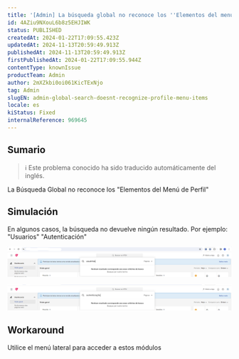 ```yaml
---
title: '[Admin] La búsqueda global no reconoce los ''Elementos del menú de perfil''.'
id: 4AZiu9NXouL6b8z5EHJIWK
status: PUBLISHED
createdAt: 2024-01-22T17:09:55.423Z
updatedAt: 2024-11-13T20:59:49.913Z
publishedAt: 2024-11-13T20:59:49.913Z
firstPublishedAt: 2024-01-22T17:09:55.944Z
contentType: knownIssue
productTeam: Admin
author: 2mXZkbi0oi061KicTExNjo
tag: Admin
slugEN: admin-global-search-doesnt-recognize-profile-menu-items
locale: es
kiStatus: Fixed
internalReference: 969645
---
```


## Sumario

>ℹ️ Este problema conocido ha sido traducido automáticamente del inglés.


La Búsqueda Global no reconoce los "Elementos del Menú de Perfil"


##

## Simulación


En algunos casos, la búsqueda no devuelve ningún resultado.
Por ejemplo: "Usuarios" "Autenticación"

 ![](https://raw.githubusercontent.com/vtexdocs/known-issues/refs/heads/main/docs/es/known-issues/Admin/admin-la-busqueda-global-no-reconoce-los-elementos-del-menu-de-perfil_1.png)


 ![](https://raw.githubusercontent.com/vtexdocs/known-issues/refs/heads/main/docs/es/known-issues/Admin/admin-la-busqueda-global-no-reconoce-los-elementos-del-menu-de-perfil_2.png)



## Workaround


Utilice el menú lateral para acceder a estos módulos





